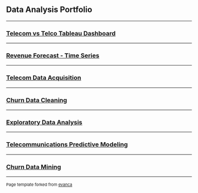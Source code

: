 ## Data Analysis Portfolio


---


### [Telecom vs Telco Tableau Dashboard](https://public.tableau.com/app/profile/andraine.wallace/viz/D210Book2/Analysis)



---

### [Revenue Forecast - Time Series](https://github.com/zibba101/Revenue_Forecast_TimeSeries)


---

### [Telecom Data Acquisition](https://github.com/zibba101/Data_Acquisition)


---
### [Churn Data Cleaning](https://github.com/zibba101/Churn_Data_Cleaning)


---
### [Exploratory Data Analysis](https://github.com/zibba101/Churn_Exploratory_Analysis)


---
### [Telecommunications Predictive Modeling](https://github.com/zibba101/Telecom_Predictive_Modeling)


---
### [Churn Data Mining](https://github.com/zibba101/Churn_Data_Mining)




---
<p style="font-size:11px">Page template forked from <a href="https://github.com/evanca/quick-portfolio">evanca</a></p>
<!-- Remove above link if you don't want to attibute -->
